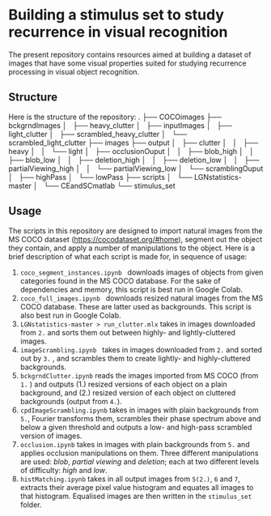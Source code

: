 # Building a stimulus set to study recurrence in visual recognition

The present repository contains resources aimed at building a dataset of images that have some visual properties suited for studying recurrence processing in visual object recognition.

## Structure
Here is the structure of the repository:
.
├── COCOimages
├── bckgrndImages
│   ├── heavy_clutter
│   ├── inputImages
│   ├── light_clutter
│   ├── scrambled_heavy_clutter
│   └── scrambled_light_clutter
├── images
├── output
│   ├── clutter
│   │   ├── heavy
│   │   └── light
│   ├── occlusionOuput
│   │   ├── blob_high
│   │   ├── blob_low
│   │   ├── deletion_high
│   │   ├── deletion_low
│   │   ├── partialViewing_high
│   │   └── partialViewing_low
│   └── scramblingOuput
│       ├── highPass
│       └── lowPass
├── scripts
│   └── LGNstatistics-master
│       └── CEandSCmatlab
└── stimulus_set 

## Usage
The scripts in this repository are designed to import natural images from the MS COCO dataset ([https://cocodataset.org/#home)](https://cocodataset.org/#home), segment out the object they contain, and apply a number of manipulations to the object. Here is a brief description of what each script is made for, in sequence of usage:
1. `coco_segment_instances.ipynb ` downloads images of objects from given categories found in the MS COCO database. For the sake of dependencies and memory, this script is best run in Google Colab.
2. `coco_full_images.ipynb ` downloads resized natural images from the MS COCO database. These are latter used as backgrounds. This script is also best run in Google Colab.
3. `LGNstatistics-master > run_clutter.mlx` takes in images downloaded from `2.` and sorts them out between highly- and lightly-cluttered images.
4. `imageScrambling.ipynb ` takes in images downloaded from `2.` and sorted out by `3.` , and scrambles them to create lightly- and highly-cluttered backgrounds.
5. `bckgrndClutter.ipynb` reads the images imported from MS COCO (from `1.` ) and outputs (1.) resized versions of each object on a plain background, and (2.) resized version of each object on cluttered backgrounds (output from `4.`).
6. `cpdImageScrambling.ipynb` takes in images with plain backgrounds from `5.`, Fourier transforms them, scrambles their phase spectrum above and below a given threshold and outputs a low- and high-pass scrambled version of images.
7. `occlusion.ipynb` takes in images with plain backgrounds from `5.` and applies occlusion manipulations on them. Three different manipulations are used: _blob_, _partial viewing_ and _deletion_; each at two different levels of difficulty: _high_ and _low_. 
8. `histMatching.ipynb` takes in all output images from `5(2.)`, `6` and `7`, extracts their average pixel value histogram and equates all images to that histogram. Equalised images are then written in the `stimulus_set` folder.
